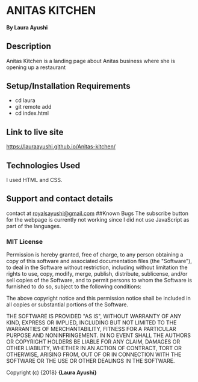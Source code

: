 # ANITAS KITCHEN
#### By **Laura Ayushi**
## Description
Anitas Kitchen is a landing page about Anitas business where she is opening up a restaurant
## Setup/Installation Requirements
* cd laura
* git remote add 
* cd index.html
## Link to live site 
https://lauraayushi.github.io/Anitas-kitchen/
## Technologies Used
I used HTML and CSS.
## Support and contact details
contact at royalsayushi@gmail.com
##Known Bugs
The subscribe button for the webpage is currently not working since I did not use JavaScript as part of the languages.
### MIT License

Permission is hereby granted, free of charge, to any person obtaining a copy
of this software and associated documentation files (the "Software"), to deal
in the Software without restriction, including without limitation the rights
to use, copy, modify, merge, publish, distribute, sublicense, and/or sell
copies of the Software, and to permit persons to whom the Software is
furnished to do so, subject to the following conditions:

The above copyright notice and this permission notice shall be included in all
copies or substantial portions of the Software.

THE SOFTWARE IS PROVIDED "AS IS", WITHOUT WARRANTY OF ANY KIND, EXPRESS OR
IMPLIED, INCLUDING BUT NOT LIMITED TO THE WARRANTIES OF MERCHANTABILITY,
FITNESS FOR A PARTICULAR PURPOSE AND NONINFRINGEMENT. IN NO EVENT SHALL THE
AUTHORS OR COPYRIGHT HOLDERS BE LIABLE FOR ANY CLAIM, DAMAGES OR OTHER
LIABILITY, WHETHER IN AN ACTION OF CONTRACT, TORT OR OTHERWISE, ARISING FROM,
OUT OF OR IN CONNECTION WITH THE SOFTWARE OR THE USE OR OTHER DEALINGS IN THE
SOFTWARE.

Copyright (c) {2018} **{Laura Ayushi}**
  

